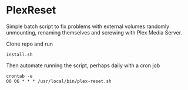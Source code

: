 # PlexReset

Simple batch script to fix problems with external volumes randomly unmounting, renaming themselves and screwing with Plex Media Server.

Clone repo and run 

    install.sh

Then automate running the script, perhaps daily with a cron job

    crontab -e
    00 06 * * * /usr/local/bin/plex-reset.sh
